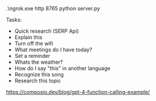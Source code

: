 
.\ngrok.exe http 8765
python server.py

Tasks:
- Quick research (SERP Api)
- Explain this
- Turn off the wifi
- What meetings do I have today?
- Set a reminder 
- Whats the weather?
- How do I say "this" in another language
- Recognize this song
- Research this topic 

https://composio.dev/blog/gpt-4-function-calling-example/